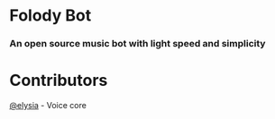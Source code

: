 # Folody Bot
### An open source music bot with light speed and simplicity

# Contributors
[@elysia](https://github.com/aiko-chan-ai) - Voice core